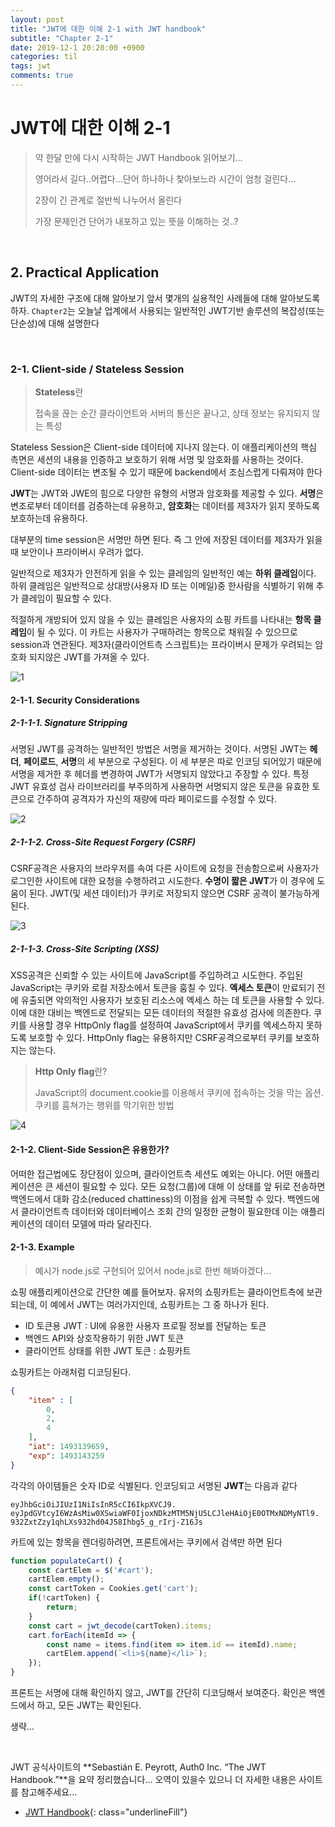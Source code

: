 ```yaml
---
layout: post
title: "JWT에 대한 이해 2-1 with JWT handbook"
subtitle: "Chapter 2-1"
date: 2019-12-1 20:20:00 +0900
categories: til
tags: jwt
comments: true
---
```


# JWT에 대한 이해 2-1

> 약 한달 만에 다시 시작하는 JWT Handbook 읽어보기...
>
> 영어라서 길다..어렵다...단어 하나하나 찾아보느라 시간이 엄청 걸린다...
>
> 2장이 긴 관계로 절반씩 나누어서 올린다
>
> 가장 문제인건 단어가 내포하고 있는 뜻을 이해하는 것..?

<br>

## 2. Practical Application

JWT의 자세한 구조에 대해 알아보기 앞서 몇개의 실용적인 사례들에 대해 알아보도록 하자. `Chapter2`는 오늘날 업계에서 사용되는 일반적인 JWT기반 솔루션의 복잡성(또는 단순성)에 대해 설명한다

<br>

### 2-1. Client-side / Stateless Session

> **Stateless**란
>
> 접속을 끊는 순간 클라이언트와 서버의 통신은 끝나고, 상태 정보는 유지되지 않는 특성

Stateless Session은 Client-side 데이터에 지나지 않는다. 이 애플리케이션의 핵심 측면은 세션의 내용을 인증하고 보호하기 위해 서명 및 암호화를 사용하는 것이다. Client-side 데이터는 변조될 수 있기 때문에 backend에서 조심스럽게 다뤄져야 한다

**JWT**는 JWT와 JWE의 힘으로 다양한 유형의 서명과 암호화를 제공할 수 있다. **서명**은 변조로부터 데이터를 검증하는데 유용하고, **암호화**는 데이터를 제3자가 읽지 못하도록 보호하는데 유용하다.

대부분의 time session은 서명만 하면 된다. 즉 그 안에 저장된 데이터를 제3자가 읽을 때 보안이나 프라이버시 우려가 없다. 

일반적으로 제3자가 안전하게 읽을 수 있는 클레임의 일반적인 예는 **하위 클레임**이다. 하위 클레임은 일반적으로 상대방(사용자 ID 또는 이메일)중 한사람을 식별하기 위해 추가 클레임이 필요할 수 있다.

적절하게 개방되어 있지 않을 수 있는 클레임은 사용자의 쇼핑 카트를 나타내는 **항목 클레임**이 될 수 있다. 이 카트는 사용자가 구매하려는 항목으로 채워질 수 있으므로 session과 연관된다. 제3자(클라이언트측 스크립트)는 프라이버시 문제가 우려되는 암호화 되지않은 JWT를 가져올 수 있다.

![1](/img/in-post/jwt/2-1.png)


#### 2-1-1. Security Considerations

##### 2-1-1-1.  Signature  Stripping

서명된 JWT를 공격하는 일반적인 방법은 서명을 제거하는 것이다. 서명된 JWT는 **헤더**, **페이로드**, **서명**의 세 부분으로 구성된다. 이 세 부분은 따로 인코딩 되어있기 때문에 서명을 제거한 후 헤더를 변경하여 JWT가 서명되지 않았다고 주장할 수 있다. 특정 JWT 유효성 검사 라이브러리를 부주의하게 사용하면 서명되지 않은 토큰을 유효한 토큰으로 간주하여 공격자가 자신의 재량에 따라 페이로드를 수정할 수 있다. 

![2](/img/in-post/jwt/2-2.png)

##### 2-1-1-2. Cross-Site Request Forgery (CSRF)

CSRF공격은 사용자의 브라우저를 속여 다른 사이트에 요청을 전송함으로써 사용자가 로그인한 사이트에 대한 요청을 수행하려고 시도한다. **수명이 짧은 JWT**가 이 경우에 도움이 된다. JWT(및 세션 데이터)가 쿠키로 저장되지 않으면 CSRF 공격이 불가능하게 된다.

![3](/img/in-post/jwt/2-3.png)


##### 2-1-1-3. Cross-Site Scripting (XSS)

XSS공격은 신뢰할 수 있는 사이트에 JavaScript를 주입하려고 시도한다. 주입된 JavaScript는 쿠키와 로컬 저장소에서 토큰을 훔칠 수 있다. **엑세스 토큰**이 만료되기 전에 유출되면 악의적인 사용자가 보호된 리소스에 엑세스 하는 데 토큰을 사용할 수 있다. 이에 대한 대비는 백엔드로 전달되는 모든 데이터의 적절한 유효성 검사에 의존한다. 쿠키를 사용할 경우 HttpOnly flag를 설정하여 JavaScript에서 쿠키를 엑세스하지 못하도록 보호할 수 있다. HttpOnly flag는 유용하지만 CSRF공격으로부터 쿠키를 보호하지는 않는다.

> **Http Only flag**란?
>
> JavaScript의 document.cookie를 이용해서 쿠키에 접속하는 것을 막는 옵션. 쿠키를 훔쳐가는 행위를 막기위한 방법

![4](/img/in-post/jwt/2-4.png)


#### 2-1-2. Client-Side Session은 유용한가?

어떠한 접근법에도 장단점이 있으며, 클라이언트측 세션도 예외는 아니다. 어떤 애플리케이션은 큰 세션이 필요할 수 있다. 모든 요청(그룹)에 대해 이 상태를 앞 뒤로 전송하면 백엔드에서 대화 감소(reduced chattiness)의 이점을 쉽게 극복할 수 있다. 백엔드에서 클라이언트측 데이터와 데이터베이스 조회 간의 일정한 균형이 필요한데 이는 애플리케이션의 데이터 모델에 따라 달라진다.

#### 2-1-3. Example

> 예시가 node.js로  구현되어 있어서 node.js로 한번 해봐야겠다...

쇼핑 애플리케이션으로 간단한 예를 들어보자.  유저의 쇼핑카트는 클라이언트측에 보관되는데, 이 예에서 JWT는 여러가지인데, 쇼핑카트는 그 중 하나가 된다.

- ID 토큰용 JWT : UI에 유용한 사용자 프로필 정보를 전달하는 토큰
- 백엔드 API와 상호작용하기 위한 JWT 토큰
- 클라이언트 상태를 위한 JWT 토큰 : 쇼핑카트

쇼핑카트는 아래처럼 디코딩된다.

```json
{
	"item" : [
		0,
		2,
		4
	],
    "iat": 1493139659,
    "exp": 1493143259
}
```

각각의 아이템들은 숫자 ID로 식별된다. 인코딩되고 서명된 **JWT**는 다음과 같다

```
eyJhbGciOiJIUzI1NiIsInR5cCI6IkpXVCJ9.
eyJpdGVtcyI6WzAsMiw0XSwiaWF0IjoxNDkzMTM5NjU5LCJleHAiOjE0OTMxNDMyNTl9.
932ZxtZzy1qhLXs932hd04J58Ihbg5_g_rIrj-Z16Js
```

카트에 있는 항목을 렌더링하려면, 프론트에서는 쿠키에서 검색만 하면 된다

```javascript
function populateCart() {
    const cartElem = $('#cart');
    cartElem.empty();
    const cartToken = Cookies.get('cart');
    if(!cartToken) {
    	return;
    }
    const cart = jwt_decode(cartToken).items;
    cart.forEach(itemId => {
        const name = items.find(item => item.id == itemId).name;
        cartElem.append(`<li>${name}</li>`);
    });
}
```

프론트는 서명에 대해 확인하지 않고, JWT를 간단히 디코딩해서 보여준다. 확인은 백엔드에서 하고, 모든 JWT는 확인된다.

생략...

<br>

JWT 공식사이트의 **Sebastián E. Peyrott, Auth0 Inc. “The JWT Handbook.”**을 요약 정리했습니다... 오역이 있을수 있으니 더 자세한 내용은 사이트를 참고해주세요...

- [JWT Handbook](https://auth0.com/resources/ebooks/jwt-handbook){: class="underlineFill"}